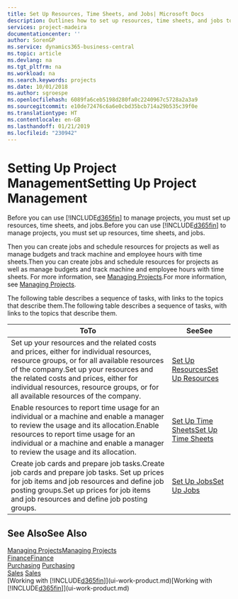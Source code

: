 ```yaml
---
title: Set Up Resources, Time Sheets, and Jobs| Microsoft Docs
description: Outlines how to set up resources, time sheets, and jobs to manage projects.
services: project-madeira
documentationcenter: ''
author: SorenGP
ms.service: dynamics365-business-central
ms.topic: article
ms.devlang: na
ms.tgt_pltfrm: na
ms.workload: na
ms.search.keywords: projects
ms.date: 10/01/2018
ms.author: sgroespe
ms.openlocfilehash: 6089fa6ceb5198d280fa0c2240967c5728a2a3a9
ms.sourcegitcommit: e10de72476c6a6e0cbd35bcb714a29b535c39f0e
ms.translationtype: HT
ms.contentlocale: en-GB
ms.lasthandoff: 01/21/2019
ms.locfileid: "230942"
---
```

# <a name="setting-up-project-management"></a><span data-ttu-id="7f434-103">Setting Up Project Management</span><span class="sxs-lookup"><span data-stu-id="7f434-103">Setting Up Project Management</span></span>
<span data-ttu-id="7f434-104">Before you can use [!INCLUDE[d365fin](includes/d365fin_md.md)] to manage projects, you must set up resources, time sheets, and jobs.</span><span class="sxs-lookup"><span data-stu-id="7f434-104">Before you can use [!INCLUDE[d365fin](includes/d365fin_md.md)] to manage projects, you must set up resources, time sheets, and jobs.</span></span>

<span data-ttu-id="7f434-105">Then you can create jobs and schedule resources for projects as well as manage budgets and track machine and employee hours with time sheets.</span><span class="sxs-lookup"><span data-stu-id="7f434-105">Then you can create jobs and schedule resources for projects as well as manage budgets and track machine and employee hours with time sheets.</span></span> <span data-ttu-id="7f434-106">For more information, see [Managing Projects](projects-manage-projects.md).</span><span class="sxs-lookup"><span data-stu-id="7f434-106">For more information, see [Managing Projects](projects-manage-projects.md).</span></span>  

<span data-ttu-id="7f434-107">The following table describes a sequence of tasks, with links to the topics that describe them.</span><span class="sxs-lookup"><span data-stu-id="7f434-107">The following table describes a sequence of tasks, with links to the topics that describe them.</span></span>

| <span data-ttu-id="7f434-108">To</span><span class="sxs-lookup"><span data-stu-id="7f434-108">To</span></span> | <span data-ttu-id="7f434-109">See</span><span class="sxs-lookup"><span data-stu-id="7f434-109">See</span></span> |
| --- | --- |
| <span data-ttu-id="7f434-110">Set up your resources and the related costs and prices, either for individual resources, resource groups, or for all available resources of the company.</span><span class="sxs-lookup"><span data-stu-id="7f434-110">Set up your resources and the related costs and prices, either for individual resources, resource groups, or for all available resources of the company.</span></span> |[<span data-ttu-id="7f434-111">Set Up Resources</span><span class="sxs-lookup"><span data-stu-id="7f434-111">Set Up Resources</span></span>](projects-how-setup-resources.md) |
| <span data-ttu-id="7f434-112">Enable resources to report time usage for an individual or a machine and enable a manager to review the usage and its allocation.</span><span class="sxs-lookup"><span data-stu-id="7f434-112">Enable resources to report time usage for an individual or a machine and enable a manager to review the usage and its allocation.</span></span> |[<span data-ttu-id="7f434-113">Set Up Time Sheets</span><span class="sxs-lookup"><span data-stu-id="7f434-113">Set Up Time Sheets</span></span>](projects-how-setup-time-sheets.md) |
| <span data-ttu-id="7f434-114">Create job cards and prepare job tasks.</span><span class="sxs-lookup"><span data-stu-id="7f434-114">Create job cards and prepare job tasks.</span></span> <span data-ttu-id="7f434-115">Set up prices for job items and job resources and define job posting groups.</span><span class="sxs-lookup"><span data-stu-id="7f434-115">Set up prices for job items and job resources and define job posting groups.</span></span> |[<span data-ttu-id="7f434-116">Set Up Jobs</span><span class="sxs-lookup"><span data-stu-id="7f434-116">Set Up Jobs</span></span>](projects-how-setup-jobs.md) |

## <a name="see-also"></a><span data-ttu-id="7f434-117">See Also</span><span class="sxs-lookup"><span data-stu-id="7f434-117">See Also</span></span>
[<span data-ttu-id="7f434-118">Managing Projects</span><span class="sxs-lookup"><span data-stu-id="7f434-118">Managing Projects</span></span>](projects-manage-projects.md)  
[<span data-ttu-id="7f434-119">Finance</span><span class="sxs-lookup"><span data-stu-id="7f434-119">Finance</span></span>](finance.md)  
<span data-ttu-id="7f434-120">[Purchasing](purchasing-manage-purchasing.md)       </span><span class="sxs-lookup"><span data-stu-id="7f434-120">[Purchasing](purchasing-manage-purchasing.md)       </span></span>  
<span data-ttu-id="7f434-121">[Sales](sales-manage-sales.md)   </span><span class="sxs-lookup"><span data-stu-id="7f434-121">[Sales](sales-manage-sales.md)   </span></span>  
<span data-ttu-id="7f434-122">[Working with [!INCLUDE[d365fin](includes/d365fin_md.md)]](ui-work-product.md)</span><span class="sxs-lookup"><span data-stu-id="7f434-122">[Working with [!INCLUDE[d365fin](includes/d365fin_md.md)]](ui-work-product.md)</span></span>  
